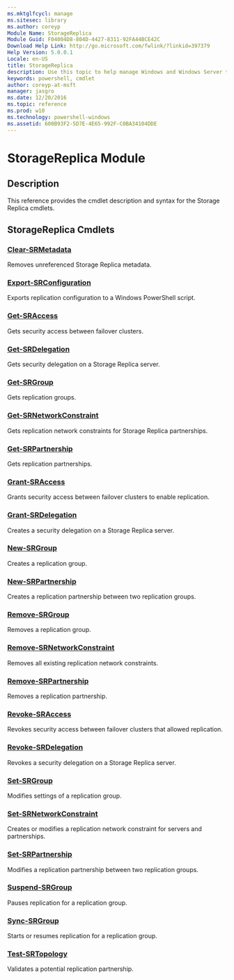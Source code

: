 ```yaml
---
ms.mktglfcycl: manage
ms.sitesec: library
ms.author: coreyp
Module Name: StorageReplica
Module Guid: F04004D8-804D-4427-8311-92FA44BCE42C
Download Help Link: http://go.microsoft.com/fwlink/?linkid=397379
Help Version: 5.0.0.1
Locale: en-US
title: StorageReplica
description: Use this topic to help manage Windows and Windows Server technologies with Windows PowerShell.
keywords: powershell, cmdlet
author: coreyp-at-msft
manager: jasgro
ms.date: 12/20/2016
ms.topic: reference
ms.prod: w10
ms.technology: powershell-windows
ms.assetid: 600B93F2-5D7E-4E65-992F-C0BA34104DDE
---
```


# StorageReplica Module
## Description
This reference provides the cmdlet description and syntax for the Storage Replica cmdlets.

## StorageReplica Cmdlets
### [Clear-SRMetadata](./Clear-SRMetadata.md)
Removes unreferenced Storage Replica metadata.

### [Export-SRConfiguration](./Export-SRConfiguration.md)
Exports replication configuration to a Windows PowerShell script.

### [Get-SRAccess](./Get-SRAccess.md)
Gets security access between failover clusters.

### [Get-SRDelegation](./Get-SRDelegation.md)
Gets security delegation on a Storage Replica server.

### [Get-SRGroup](./Get-SRGroup.md)
Gets replication groups.

### [Get-SRNetworkConstraint](./Get-SRNetworkConstraint.md)
Gets replication network constraints for Storage Replica partnerships.

### [Get-SRPartnership](./Get-SRPartnership.md)
Gets replication partnerships.

### [Grant-SRAccess](./Grant-SRAccess.md)
Grants security access between failover clusters to enable replication.

### [Grant-SRDelegation](./Grant-SRDelegation.md)
Creates a security delegation on a Storage Replica server.

### [New-SRGroup](./New-SRGroup.md)
Creates a replication group.

### [New-SRPartnership](./New-SRPartnership.md)
Creates a replication partnership between two replication groups.

### [Remove-SRGroup](./Remove-SRGroup.md)
Removes a replication group.

### [Remove-SRNetworkConstraint](./Remove-SRNetworkConstraint.md)
Removes all existing replication network constraints.

### [Remove-SRPartnership](./Remove-SRPartnership.md)
Removes a replication partnership.

### [Revoke-SRAccess](./Revoke-SRAccess.md)
Revokes security access between failover clusters that allowed replication.

### [Revoke-SRDelegation](./Revoke-SRDelegation.md)
Revokes a security delegation on a Storage Replica server.

### [Set-SRGroup](./Set-SRGroup.md)
Modifies settings of a replication group.

### [Set-SRNetworkConstraint](./Set-SRNetworkConstraint.md)
Creates or modifies a replication network constraint for servers and partnerships.

### [Set-SRPartnership](./Set-SRPartnership.md)
Modifies a replication partnership between two replication groups.

### [Suspend-SRGroup](./Suspend-SRGroup.md)
Pauses replication for a replication group.

### [Sync-SRGroup](./Sync-SRGroup.md)
Starts or resumes replication for a replication group.

### [Test-SRTopology](./Test-SRTopology.md)
Validates a potential replication partnership.


